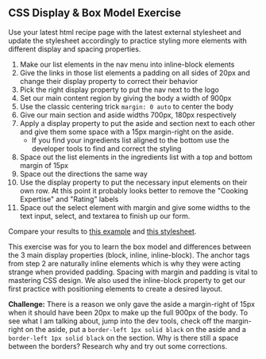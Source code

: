 ## CSS Display & Box Model Exercise

Use your latest html recipe page with the latest external stylesheet and update the stylesheet accordingly to practice styling more elements with different display and spacing properties.

1. Make our list elements in the nav menu into inline-block elements
2. Give the links in those list elements a padding on all sides of 20px and change their display property to correct their behavior
3. Pick the right display property to put the nav next to the logo
4. Set our main content region by giving the body a width of 900px
5. Use the classic centering trick `margin: 0 auto` to center the body
6. Give our main section and aside widths 700px, 180px respectively
7. Apply a display property to put the aside and section next to each other and give them some space with a 15px margin-right on the aside.
    - If you find your ingredients list aligned to the bottom use the developer tools to find and correct the styling 
8. Space out the list elements in the ingredients list with a top and bottom margin of 15px
9. Space out the directions the same way
10. Use the display property to put the necessary input elements on their own row. At this point it probably looks better to remove the "Cooking Expertise" and "Rating" labels
11. Space out the select element with margin and give some widths to the text input, select, and textarea to finish up our form.

Compare your results to [this example](./example.html) and [this stylesheet](../../assets/box_model.css).

This exercise was for you to learn the box model and differences between the 3 main display properties (block, inline, inline-block). The anchor tags from step 2 are naturally inline elements which is why they were acting strange when provided padding. Spacing with margin and padding is vital to mastering CSS design. We also used the inline-block property to get our first practice with positioning elements to create a desired layout.

**Challenge:** There is a reason we only gave the aside a margin-right of 15px when it should have been 20px to make up the full 900px of the body. To see what I am talking about, jump into the dev tools, check off the margin-right on the aside, put a `border-left 1px solid black` on the aside and a `border-left 1px solid black` on the section. Why is there still a space between the borders? Research why and try out some corrections.


